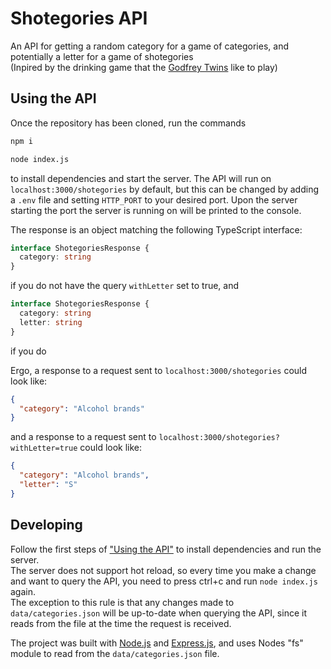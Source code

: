 # Shotegories API
An API for getting a random category for a game of categories, and potentially a letter for a game of shotegories\
(Inpired by the drinking game that the [Godfrey Twins](https://www.youtube.com/@godfreytwins) like to play)

## Using the API
Once the repository has been cloned, run the commands
```bash
npm i

node index.js
```
to install dependencies and start the server. The API will run on ```localhost:3000/shotegories``` by default, but this can be changed by adding a ```.env``` file and setting ```HTTP_PORT``` to your desired port. Upon the server starting the port the server is running on will be printed to the console.

The response is an object matching the following TypeScript interface:
```ts
interface ShotegoriesResponse {
  category: string
}
```
if you do not have the query ```withLetter``` set to true, and
```ts
interface ShotegoriesResponse {
  category: string
  letter: string
}
```
if you do

Ergo, a response to a request sent to ```localhost:3000/shotegories``` could look like:
```json
{
  "category": "Alcohol brands"
}
```
and a response to a request sent to ```localhost:3000/shotegories?withLetter=true``` could look like:
```json
{
  "category": "Alcohol brands",
  "letter": "S"
}
```

## Developing
Follow the first steps of ["Using the API"](#using-the-api) to install dependencies and run the server.\
The server does not support hot reload, so every time you make a change and want to query the API, you need to press ctrl+c and run ```node index.js``` again.\
The exception to this rule is that any changes made to ```data/categories.json``` will be up-to-date when querying the API, since it reads from the file at the time the request is received.

The project was built with [Node.js](https://nodejs.org) and [Express.js](https://expressjs.com/), and uses Nodes "fs" module to read from the ```data/categories.json``` file.